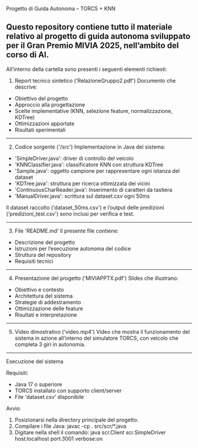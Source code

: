 Progetto di Guida Autonoma – TORCS + KNN

Questo repository contiene tutto il materiale relativo al progetto di guida autonoma sviluppato per il Gran Premio MIVIA 2025, nell’ambito del corso di AI.
------

All’interno della cartella sono presenti i seguenti elementi richiesti:

1. Report tecnico sintetico ('RelazioneGruppo2.pdf')
Documento che descrive:
- Obiettivo del progetto
- Approccio alla progettazione
- Scelte implementative (KNN, selezione feature, normalizzazione, KDTree)
- Ottimizzazioni apportate
- Risultati sperimentali

------

2. Codice sorgente ('/src')
Implementazione in Java del sistema:
- 'SimpleDriver.java': driver di controllo del veicolo
- 'KNNClassifier.java': classificatore KNN con struttura KDTree
- 'Sample.java': oggetto campione per rappresentare ogni istanza del dataset
- 'KDTree.java': struttura per ricerca ottimizzata dei vicini
- 'ContinuousCharReader.java': Inserimento di caratteri da tastiera
- 'ManualDriver.java': scrittura sul dataset.csv ogni 50ms

Il dataset raccolto ('dataset_50ms.csv') e l’output delle predizioni ('predizioni_test.csv') sono inclusi per verifica e test.

-----

3. File 'README.md'
Il presente file contiene:
- Descrizione del progetto
- Istruzioni per l’esecuzione autonoma del codice
- Struttura del repository
- Requisiti tecnici

-----

4. Presentazione del progetto ('MIVIAPPTX.pdf')
Slides che illustrano:
- Obiettivo e contesto
- Architettura del sistema
- Strategie di addestramento
- Ottimizzazione delle feature
- Risultati e interpretazione

----

5. Video dimostrativo ('video.mp4')
Video che mostra il funzionamento del sistema in azione all’interno del simulatore TORCS, con veicolo che completa 3 giri in autonomia.

----

Esecuzione del sistema

Requisiti:
- Java 17 o superiore
- TORCS installato con supporto client/server
- File 'dataset.csv' disponibile

Avvio:

1. Posizionarsi nella directory principale del progetto.
2. Compilare i file Java:
   javac -cp . src/scr/*.java
3. Digitare nella shell il comando:
   java scr.Client scr.SimpleDriver host:localhost port:3001 verbose:on

